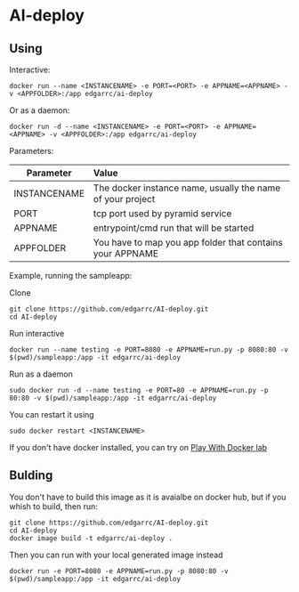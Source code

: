 # AI-deploy

## Using

Interactive:

```
docker run --name <INSTANCENAME> -e PORT=<PORT> -e APPNAME=<APPNAME> -v <APPFOLDER>:/app edgarrc/ai-deploy
```

Or as a daemon:

```
docker run -d --name <INSTANCENAME> -e PORT=<PORT> -e APPNAME=<APPNAME> -v <APPFOLDER>:/app edgarrc/ai-deploy
```

Parameters:

| Parameter       | Value        |
| ----------------|:-------------|
| INSTANCENAME    | The docker instance name, usually the name of your project |
| PORT            | tcp port used by pyramid service |
| APPNAME         | entrypoint/cmd run that will be started |
| APPFOLDER       | You have to map you app folder that contains your APPNAME |

Example, running the sampleapp:

Clone

```
git clone https://github.com/edgarrc/AI-deploy.git
cd AI-deploy
```

Run interactive

```
docker run --name testing -e PORT=8080 -e APPNAME=run.py -p 8080:80 -v $(pwd)/sampleapp:/app -it edgarrc/ai-deploy
```

Run as a daemon


```
sudo docker run -d --name testing -e PORT=80 -e APPNAME=run.py -p 80:80 -v $(pwd)/sampleapp:/app -it edgarrc/ai-deploy 
```

You can restart it using

```
sudo docker restart <INSTANCENAME>
```

If you don't have docker installed, you can try on [Play With Docker lab](https://labs.play-with-docker.com/)

## Bulding

You don't have to build this image as it is avaialbe on docker hub, but if you whish to build, then run:

```
git clone https://github.com/edgarrc/AI-deploy.git
cd AI-deploy
docker image build -t edgarrc/ai-deploy .
```

Then you can run with your local generated image instead

```
docker run -e PORT=8080 -e APPNAME=run.py -p 8080:80 -v $(pwd)/sampleapp:/app -it edgarrc/ai-deploy
```
